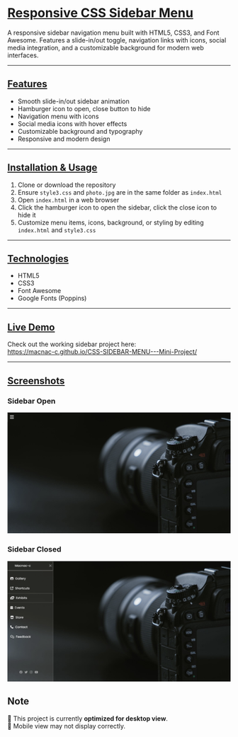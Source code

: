 # <u>Responsive CSS Sidebar Menu</u>

A responsive sidebar navigation menu built with HTML5, CSS3, and Font Awesome. Features a slide-in/out toggle, navigation links with icons, social media integration, and a customizable background for modern web interfaces.

---

## <u>Features</u>
- Smooth slide-in/out sidebar animation  
- Hamburger icon to open, close button to hide  
- Navigation menu with icons  
- Social media icons with hover effects  
- Customizable background and typography  
- Responsive and modern design  

---

## <u>Installation & Usage</u>
1. Clone or download the repository  
2. Ensure `style3.css` and `photo.jpg` are in the same folder as `index.html`  
3. Open `index.html` in a web browser  
4. Click the hamburger icon to open the sidebar, click the close icon to hide it  
5. Customize menu items, icons, background, or styling by editing `index.html` and `style3.css`  

---

## <u>Technologies</u>
- HTML5  
- CSS3  
- Font Awesome  
- Google Fonts (Poppins)
  
---

## <u>Live Demo</u>

Check out the working sidebar project here:  
https://macnac-c.github.io/CSS-SIDEBAR-MENU---Mini-Project/

---

## <u>Screenshots</u>

### Sidebar Open
![Sidebar Open](images/ss1.png)

### Sidebar Closed
![Sidebar Closed](images/SS2.png)


## Note 
🔹 This project is currently **optimized for desktop view**.  
🔹 Mobile view may not display correctly. 
